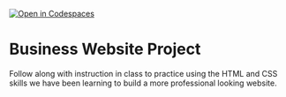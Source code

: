 [![Open in Codespaces](https://classroom.github.com/assets/launch-codespace-2972f46106e565e64193e422d61a12cf1da4916b45550586e14ef0a7c637dd04.svg)](https://classroom.github.com/open-in-codespaces?assignment_repo_id=18520774)
# Business Website Project
Follow along with instruction in class to practice using the HTML and CSS skills we have been learning to build a more professional looking website.
